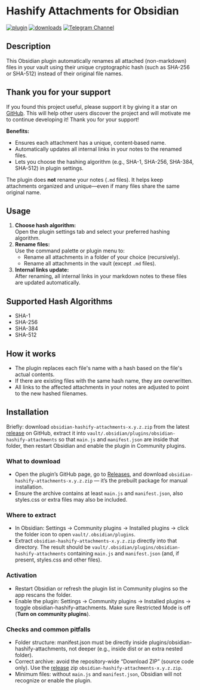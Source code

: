 # Hashify Attachments for Obsidian

[![plugin](https://img.shields.io/github/v/release/xorcare/obsidian-hashify-attachments?label=plugin&display_name=tag&logo=obsidian&color=purple&logoColor=violet)](https://github.com/xorcare/obsidian-hashify-attachments/releases/latest)
[![downloads](https://img.shields.io/github/downloads/xorcare/obsidian-hashify-attachments/total?logo=github)](https://github.com/xorcare/obsidian-hashify-attachments/releases/latest)
[![Telegram Channel](https://img.shields.io/badge/Telegram-Channel-blue.svg?logo=telegram)](https://t.me/obsidian_hashify_attachments)

## Description

This Obsidian plugin automatically renames all attached (non-markdown) files in your vault using their unique
cryptographic hash (such as SHA-256 or SHA-512) instead of their original file names.

## Thank you for your support

If you found this project useful, please support it by giving it a star
on [GitHub](https://github.com/xorcare/obsidian-hashify-attachments).
This will help other users discover the project and will motivate me to continue developing it!
Thank you for your support!

**Benefits:**

- Ensures each attachment has a unique, content‑based name.
- Automatically updates all internal links in your notes to the renamed files.
- Lets you choose the hashing algorithm (e.g., SHA-1, SHA-256, SHA-384, SHA-512) in plugin settings.

The plugin does **not** rename your notes (`.md` files).
It helps keep attachments organized and unique—even if many files share the same original name.

## Usage

1. **Choose hash algorithm:**  
   Open the plugin settings tab and select your preferred hashing algorithm.
2. **Rename files:**  
   Use the command palette or plugin menu to:
    - Rename all attachments in a folder of your choice (recursively).
    - Rename all attachments in the vault  (except `.md` files).
3. **Internal links update:**  
   After renaming, all internal links in your markdown notes to these files are updated automatically.

## Supported Hash Algorithms

- SHA-1
- SHA-256
- SHA-384
- SHA-512

## How it works

- The plugin replaces each file's name with a hash based on the file's actual contents.
- If there are existing files with the same hash name, they are overwritten.
- All links to the affected attachments in your notes are adjusted to point to the new hashed filenames.

## Installation

Briefly: download `obsidian-hashify-attachments-x.y.z.zip` from the latest
[release](https://github.com/xorcare/obsidian-hashify-attachments/releases/latest) on GitHub,
extract it into `vault/.obsidian/plugins/obsidian-hashify-attachments` so that `main.js` and
`manifest.json` are inside that folder, then restart Obsidian and enable the plugin in Community
plugins.

### What to download

- Open the plugin’s GitHub page, go
  to [Releases](https://github.com/xorcare/obsidian-hashify-attachments/releases/latest), and
  download `obsidian-hashify-attachments-x.y.z.zip` — it’s the prebuilt package for manual
  installation.
- Ensure the archive contains at least `main.js` and `manifest.json`, also styles.css or extra files
  may also be included.

### Where to extract

- In Obsidian: Settings → Community plugins → Installed plugins → click the folder icon to open
  `vault/.obsidian/plugins`.
- Extract `obsidian-hashify-attachments-x.y.z.zip` directly into that directory. The result should
  be `vault/.obsidian/plugins/obsidian-hashify-attachments` containing `main.js` and
  `manifest.json` (and, if present, styles.css and other files).

### Activation

- Restart Obsidian or refresh the plugin list in Community plugins so the app rescans the folder.
- Enable the plugin: Settings → Community plugins → Installed plugins → toggle
  obsidian-hashify-attachments. Make sure Restricted Mode is off (**Turn on community plugins**).

### Checks and common pitfalls

- Folder structure: manifest.json must be directly inside plugins/obsidian-hashify-attachments, not
  deeper (e.g., inside dist or an extra nested folder).
- Correct archive: avoid the repository-wide “Download ZIP” (source code only). Use
  the [release](https://github.com/xorcare/obsidian-hashify-attachments/releases/latest) zip
  `obsidian-hashify-attachments-x.y.z.zip`.
- Minimum files: without `main.js` and `manifest.json`, Obsidian will not recognize or enable the
  plugin.
